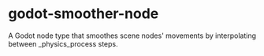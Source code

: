 # godot-smoother-node
A Godot node type that smoothes scene nodes' movements by interpolating between _physics_process steps.
